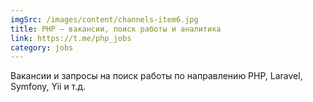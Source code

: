 ```yaml
---
imgSrc: /images/content/channels-item6.jpg
title: PHP — вакансии, поиск работы и аналитика
link: https://t.me/php_jobs
category: jobs
---
```


Вакансии и запросы на поиск работы по направлению PHP, Laravel, Symfony, Yii и т.д.
